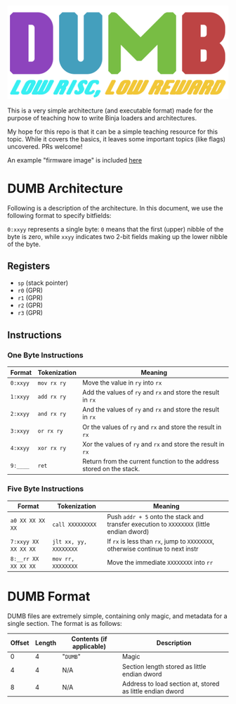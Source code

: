 ![DUMB Logo](dumb.svg)

This is a very simple architecture (and executable format) made for the purpose of teaching how to write Binja loaders and architectures.

My hope for this repo is that it can be a simple teaching resource for this topic. While it covers the basics, it leaves some important topics (like flags) uncovered. PRs welcome!

An example "firmware image" is included [here](test.bin)

# DUMB Architecture

Following is a description of the architecture. In this document, we use the following format to specify bitfields:

`0:xxyy` represents a single byte: `0` means that the first (upper) nibble of the byte is zero, while `xxyy` indicates two 2-bit fields making up the lower nibble of the byte.

## Registers

* `sp` (stack pointer)
* `r0` (GPR)
* `r1` (GPR)
* `r2` (GPR)
* `r3` (GPR)

## Instructions

### One Byte Instructions

| Format   | Tokenization  | Meaning                                                              |
| -------- | ------------  | ------------------------------------                                 |
| `0:xxyy` | `mov rx ry`   | Move the value in `ry` into `rx`                                     |
| `1:xxyy` | `add rx ry`   | Add the values of `ry` and `rx` and store the result in `rx`         |
| `2:xxyy` | `and rx ry`   | And the values of `ry` and `rx` and store the result in `rx`         |
| `3:xxyy` | `or rx ry`    | Or the values of `ry` and `rx` and store the result in `rx`          |
| `4:xxyy` | `xor rx ry`   | Xor the values of `ry` and `rx` and store the result in `rx`         |
| `9:____` | `ret`         | Return from the current function to the address stored on the stack. |

### Five Byte Instructions
| Format               |  Tokenization          |   Meaning                                                                        |
| -------------------- | ---------------------- | -------------------------------------------------------------------------------- |
| `a0 XX XX XX XX`     | `call XXXXXXXXX`       | Push `addr + 5` onto the stack and transfer execution to `XXXXXXXX` (little endian dword) |
| `7:xxyy XX XX XX XX` | `jlt xx, yy, XXXXXXXX` | If `rx` is less than `rx`, jump to `XXXXXXXX`, otherwise continue to next instr  |
| `8:__rr XX XX XX XX` | `mov rr, XXXXXXXX`     | Move the immediate `XXXXXXXX` into `rr`                                          |

# DUMB Format

DUMB files are extremely simple, containing only magic, and metadata for a single section. The format is as follows:

| Offset | Length | Contents (if applicable) | Description                                                |
| ------ | ------ | ------------------------ | ---------------------------------------------              |
| 0      | 4      | "`DUMB`"                 | Magic                                                      |
| 4      | 4      |          N/A             | Section length stored as little endian dword               |
| 8      | 4      |            N/A           | Address to load section at, stored as little endian dword  |


